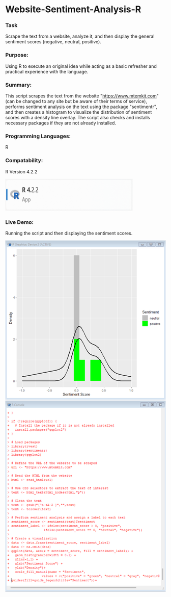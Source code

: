 # Website-Sentiment-Analysis-R

### Task

Scrape the text from a website, analyze it, and then display the general sentiment scores (negative, neutral, positive).

### Purpose: 

Using R to execute an original idea while acting as a basic refresher and practical experience with the language.

### Summary:

This script scrapes the text from the website "https://www.mtemkit.com" (can be changed to any site but be aware of their terms of service), performs sentiment analysis on the text using the package "sentimentr", and then creates a histogram to visualize the distribution of sentiment scores with a density line overlay. The script also checks and installs necessary packages if they are not already installed.

### Programming Languages:

R 

### Compatability:

R Version 4.2.2

<p align="left">
  <img src="images/R-Version.png" width="400" height="100" title="R Version 4.2.2"></br>
</p>

### Live Demo:

Running the script and then displaying the sentiment scores.

<p align="left">
  <img src="images/Sentiment-Histogram.png" width="800" height="500" title="Histogram with Sentiment Scores"></br>
  <img src="images/R-Console.png" width="800" height="600" title="R Console running the script">
</p>


